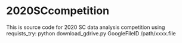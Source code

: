 # 2020SCcompetition
 This is source code for 2020 SC data analysis competition
 using requists_try: python download_gdrive.py GoogleFileID /path/xxxx.file
